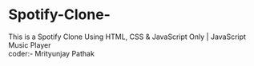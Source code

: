 # Spotify-Clone-
This is a Spotify Clone Using HTML, CSS &amp; JavaScript Only | JavaScript Music Player
<br/>
coder:- Mrityunjay Pathak
